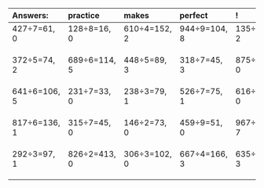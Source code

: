 | Answers: | practice | makes | perfect | ! |
| :--- | :--- | :--- | :--- | :--- |
| 427÷7=61, 0 | 128÷8=16, 0 | 610÷4=152, 2 | 944÷9=104, 8 | 135÷7=19, 2 | 
|   |   |   |   |   | 
|   |   |   |   |   | 
|   |   |   |   |   | 
| 372÷5=74, 2 | 689÷6=114, 5 | 448÷5=89, 3 | 318÷7=45, 3 | 875÷7=125, 0 | 
|   |   |   |   |   | 
|   |   |   |   |   | 
|   |   |   |   |   | 
| 641÷6=106, 5 | 231÷7=33, 0 | 238÷3=79, 1 | 526÷7=75, 1 | 616÷7=88, 0 | 
|   |   |   |   |   | 
|   |   |   |   |   | 
|   |   |   |   |   | 
| 817÷6=136, 1 | 315÷7=45, 0 | 146÷2=73, 0 | 459÷9=51, 0 | 967÷8=120, 7 | 
|   |   |   |   |   | 
|   |   |   |   |   | 
|   |   |   |   |   | 
| 292÷3=97, 1 | 826÷2=413, 0 | 306÷3=102, 0 | 667÷4=166, 3 | 635÷8=79, 3 | 
|   |   |   |   |   | 
|   |   |   |   |   | 
|   |   |   |   |   | 
